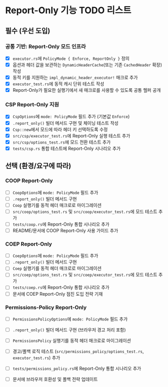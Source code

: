 # Report-Only 기능 TODO 리스트

## 필수 (우선 도입)

### 공통 기반: Report-Only 모드 인프라
- [x] `executor.rs`에 `PolicyMode { Enforce, ReportOnly }` 정의
- [x] 옵션과 헤더 값을 보관하는 `DynamicHeaderCache`(또는 기존 `CachedHeader` 확장) 작성
- [x] 동적 키를 지원하는 `impl_dynamic_header_executor!` 매크로 추가
- [x] `executor_test.rs`에 동적 캐시 단위 테스트 작성
- [x] Report-Only가 필요한 실행기에서 새 매크로를 사용할 수 있도록 공통 헬퍼 공개

### CSP Report-Only 지원
- [x] `CspOptions`에 `mode: PolicyMode` 필드 추가 (기본값 `Enforce`)
- [x] `.report_only()` 빌더 메서드 구현 및 체이닝 테스트 작성
- [x] `Csp::new`에서 모드에 따라 헤더 키 선택하도록 수정
- [x] `src/csp/executor_test.rs`에 Report-Only 실행 테스트 추가
- [x] `src/csp/options_test.rs`에 모드 전환 테스트 추가
- [x] `tests/csp.rs` 통합 테스트에 Report-Only 시나리오 추가

## 선택 (환경/요구에 따라)

### COOP Report-Only
- [ ] `CoopOptions`에 `mode: PolicyMode` 필드 추가
- [ ] `.report_only()` 빌더 메서드 구현
- [ ] `Coop` 실행기를 동적 헤더 매크로로 마이그레이션
- [ ] `src/coop/options_test.rs` 및 `src/coop/executor_test.rs`에 모드 테스트 추가
- [ ] `tests/coop.rs`에 Report-Only 통합 시나리오 추가
- [ ] README/문서에 COOP Report-Only 사용 가이드 추가

### COEP Report-Only
- [ ] `CoepOptions`에 `mode: PolicyMode` 필드 추가
- [ ] `.report_only()` 빌더 메서드 구현
- [ ] `Coep` 실행기를 동적 헤더 매크로로 마이그레이션
- [ ] `src/coep/options_test.rs` 및 `src/coep/executor_test.rs`에 모드 테스트 추가
- [ ] `tests/coep.rs`에 Report-Only 통합 시나리오 추가
- [ ] 문서에 COEP Report-Only 점진 도입 전략 기재

### Permissions-Policy Report-Only
- [ ] `PermissionsPolicyOptions`에 `mode: PolicyMode` 필드 추가
- [ ] `.report_only()` 빌더 메서드 구현 (브라우저 경고 처리 포함)
- [ ] `PermissionsPolicy` 실행기를 동적 헤더 매크로로 마이그레이션
- [ ] 경고/폴백 로직 테스트 (`src/permissions_policy/options_test.rs`, `executor_test.rs`) 추가
- [ ] `tests/permissions_policy.rs`에 Report-Only 통합 시나리오 추가
- [ ] 문서에 브라우저 호환성 및 폴백 전략 업데이트

